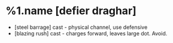 %1.name [defier draghar]
=======
- [steel barrage] cast - physical channel, use defensive
- [blazing rush] cast - charges forward, leaves large dot. Avoid.